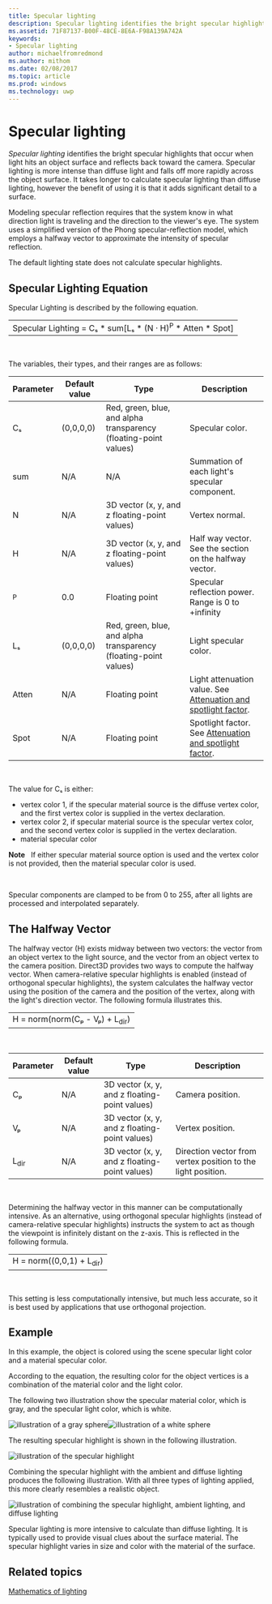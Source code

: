 ```yaml
---
title: Specular lighting
description: Specular lighting identifies the bright specular highlights that occur when light hits an object surface and reflects back toward the camera.
ms.assetid: 71F87137-B00F-48CE-8E6A-F98A139A742A
keywords:
- Specular lighting
author: michaelfromredmond
ms.author: mithom
ms.date: 02/08/2017
ms.topic: article
ms.prod: windows
ms.technology: uwp
---
```


# Specular lighting


*Specular lighting* identifies the bright specular highlights that occur when light hits an object surface and reflects back toward the camera. Specular lighting is more intense than diffuse light and falls off more rapidly across the object surface. It takes longer to calculate specular lighting than diffuse lighting, however the benefit of using it is that it adds significant detail to a surface.

Modeling specular reflection requires that the system know in what direction light is traveling and the direction to the viewer's eye. The system uses a simplified version of the Phong specular-reflection model, which employs a halfway vector to approximate the intensity of specular reflection.

The default lighting state does not calculate specular highlights.

## <span id="Specular_Lighting_Equation"></span><span id="specular_lighting_equation"></span><span id="SPECULAR_LIGHTING_EQUATION"></span>Specular Lighting Equation


Specular Lighting is described by the following equation.

|                                                                             |
|-----------------------------------------------------------------------------|
| Specular Lighting = Cₛ \* sum\[Lₛ \* (N · H)<sup>P</sup> \* Atten \* Spot\] |

 

The variables, their types, and their ranges are as follows:

| Parameter    | Default value | Type                                                             | Description                                                                                            |
|--------------|---------------|------------------------------------------------------------------|--------------------------------------------------------------------------------------------------------|
| Cₛ           | (0,0,0,0)     | Red, green, blue, and alpha transparency (floating-point values) | Specular color.                                                                                        |
| sum          | N/A           | N/A                                                              | Summation of each light's specular component.                                                          |
| N            | N/A           | 3D vector (x, y, and z floating-point values)                    | Vertex normal.                                                                                         |
| H            | N/A           | 3D vector (x, y, and z floating-point values)                    | Half way vector. See the section on the halfway vector.                                                |
| <sup>P</sup> | 0.0           | Floating point                                                   | Specular reflection power. Range is 0 to +infinity                                                     |
| Lₛ           | (0,0,0,0)     | Red, green, blue, and alpha transparency (floating-point values) | Light specular color.                                                                                  |
| Atten        | N/A           | Floating point                                                   | Light attenuation value. See [Attenuation and spotlight factor](attenuation-and-spotlight-factor.md). |
| Spot         | N/A           | Floating point                                                   | Spotlight factor. See [Attenuation and spotlight factor](attenuation-and-spotlight-factor.md).        |

 

The value for Cₛ is either:

-   vertex color 1, if the specular material source is the diffuse vertex color, and the first vertex color is supplied in the vertex declaration.
-   vertex color 2, if specular material source is the specular vertex color, and the second vertex color is supplied in the vertex declaration.
-   material specular color

**Note**   If either specular material source option is used and the vertex color is not provided, then the material specular color is used.

 

Specular components are clamped to be from 0 to 255, after all lights are processed and interpolated separately.

## <span id="The_Halfway_Vector"></span><span id="the_halfway_vector"></span><span id="THE_HALFWAY_VECTOR"></span>The Halfway Vector


The halfway vector (H) exists midway between two vectors: the vector from an object vertex to the light source, and the vector from an object vertex to the camera position. Direct3D provides two ways to compute the halfway vector. When camera-relative specular highlights is enabled (instead of orthogonal specular highlights), the system calculates the halfway vector using the position of the camera and the position of the vertex, along with the light's direction vector. The following formula illustrates this.

|                                           |
|-------------------------------------------|
| H = norm(norm(Cₚ - Vₚ) + L<sub>dir</sub>) |

 

| Parameter       | Default value | Type                                          | Description                                                  |
|-----------------|---------------|-----------------------------------------------|--------------------------------------------------------------|
| Cₚ              | N/A           | 3D vector (x, y, and z floating-point values) | Camera position.                                             |
| Vₚ              | N/A           | 3D vector (x, y, and z floating-point values) | Vertex position.                                             |
| L<sub>dir</sub> | N/A           | 3D vector (x, y, and z floating-point values) | Direction vector from vertex position to the light position. |

 

Determining the halfway vector in this manner can be computationally intensive. As an alternative, using orthogonal specular highlights (instead of camera-relative specular highlights) instructs the system to act as though the viewpoint is infinitely distant on the z-axis. This is reflected in the following formula.

|                                     |
|-------------------------------------|
| H = norm((0,0,1) + L<sub>dir</sub>) |

 

This setting is less computationally intensive, but much less accurate, so it is best used by applications that use orthogonal projection.

## <span id="Example"></span><span id="example"></span><span id="EXAMPLE"></span>Example


In this example, the object is colored using the scene specular light color and a material specular color.

According to the equation, the resulting color for the object vertices is a combination of the material color and the light color.

The following two illustration show the specular material color, which is gray, and the specular light color, which is white.

![illustration of a gray sphere](images/amb1.jpg)![illustration of a white sphere](images/lightwhite.jpg)

The resulting specular highlight is shown in the following illustration.

![illustration of the specular highlight](images/lights.jpg)

Combining the specular highlight with the ambient and diffuse lighting produces the following illustration. With all three types of lighting applied, this more clearly resembles a realistic object.

![illustration of combining the specular highlight, ambient lighting, and diffuse lighting](images/lightads.jpg)

Specular lighting is more intensive to calculate than diffuse lighting. It is typically used to provide visual clues about the surface material. The specular highlight varies in size and color with the material of the surface.

## <span id="related-topics"></span>Related topics


[Mathematics of lighting](mathematics-of-lighting.md)

 

 




